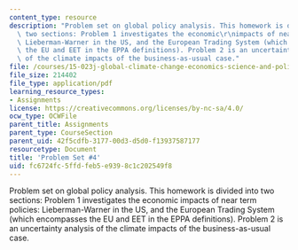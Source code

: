 ```yaml
---
content_type: resource
description: "Problem set on global policy analysis. This homework is divided into\
  \ two sections: Problem 1 investigates the economic\r\nimpacts of near term policies:\
  \ Lieberman-Warner in the US, and the European Trading System (which encompasses\
  \ the EU and EET in the EPPA definitions). Problem 2 is an uncertainty analysis\
  \ of the climate impacts of the business-as-usual case."
file: /courses/15-023j-global-climate-change-economics-science-and-policy-spring-2008/fc6724fc5ffdfeb5e9398c1c202549f8_assn4.pdf
file_size: 214402
file_type: application/pdf
learning_resource_types:
- Assignments
license: https://creativecommons.org/licenses/by-nc-sa/4.0/
ocw_type: OCWFile
parent_title: Assignments
parent_type: CourseSection
parent_uid: 42f5cdfb-3177-00d3-d5d0-f13937587177
resourcetype: Document
title: 'Problem Set #4'
uid: fc6724fc-5ffd-feb5-e939-8c1c202549f8
---
```

Problem set on global policy analysis. This homework is divided into two sections: Problem 1 investigates the economic
impacts of near term policies: Lieberman-Warner in the US, and the European Trading System (which encompasses the EU and EET in the EPPA definitions). Problem 2 is an uncertainty analysis of the climate impacts of the business-as-usual case.